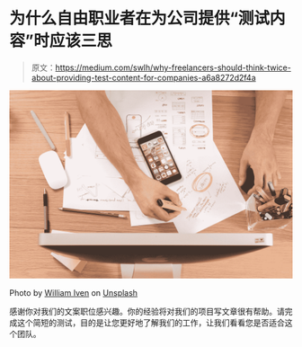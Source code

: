 # 为什么自由职业者在为公司提供“测试内容”时应该三思

> 原文：<https://medium.com/swlh/why-freelancers-should-think-twice-about-providing-test-content-for-companies-a6a8272d2f4a>

![](img/17dd15a471292bb6be6e47fbef9a011f.png)

Photo by [William Iven](https://unsplash.com/@firmbee?utm_source=medium&utm_medium=referral) on [Unsplash](https://unsplash.com?utm_source=medium&utm_medium=referral)

感谢你对我们的文案职位感兴趣。你的经验将对我们的项目写文章很有帮助。请完成这个简短的测试，目的是让您更好地了解我们的工作，让我们看看您是否适合这个团队。